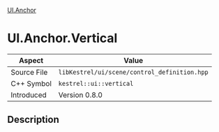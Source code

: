 [UI.Anchor](index)
# UI.Anchor.Vertical
| Aspect | Value |
| --- | --- |
| Source File | `libKestrel/ui/scene/control_definition.hpp` |
| C++ Symbol | `kestrel::ui::vertical` |
| Introduced | Version 0.8.0 |
## Description

